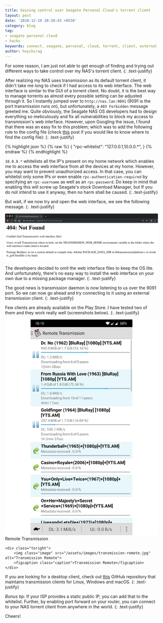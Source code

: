 ```yaml
---
title: Gaining control over Seagate Personal Cloud's torrent client
layout: post
date: '2018-12-19 20:38:43 +0530'
category: blog
tag:
- seagate personal cloud
- hacks
keywords: connect, seagate, personal, cloud, torrent, client, external, web, interface
author: heychirag
---
```


For some reason, I am just not able to get enough of finding and trying out different ways to take control over my NAS's torrent client.
{: .text-justify}

After realizing my NAS uses transmission as its default torrent client, it didn't take me long to check if I had access to its web interface. The web interface is similar to the GUI of a torrent client. No doubt, it is the best way to manage torrents as almost every possible setting can be adjusted through it. So I instantly jumped over to `http://nas.lan:9091` (9091 is the port transmission runs on), but unfortunately, a `403 Forbidden` message greeted me. Quite obviously, the Seagate NAS OS developers had to design everything so meticulously and fix all vulnerabilities to block my access to transmission's web interface. However, upon Googling the issue, I found that there was an easy fix to this problem; which was to add the following rule to the config file (check [this](/disabling-torrent-seeding-on-the-seagate-personal-cloud/) post if you would like to know where to find the config file):
{: .text-justify}

{% highlight json %}
{% raw %}
{
    "rpc-whitelist": "127.0.0.1,10.0.0.*",
}
{% endraw %}
{% endhighlight %}

`10.0.0.*` whitelists all the IP's present on my home network which enables me to access the web interface from all the devices at my home. However, you may want to prevent unauthorized access. In that case, you can whitelist only some IPs or even enable `rpc-authentication-required` by specifying an `rpc-username` as well as an `rpc-password`. Do keep in mind that enabling this will screw up Seagate's stock Download Manager, but If you do not intend to use it anyway, then no harm shall be caused.
{: .text-justify}

But wait, if we now try and open the web interface, we see the following message.
{: .text-justify}

![Missing web interface files](/assets/images/web-interface-files-missing.png)
<!--figcaption class="caption">Transmission web interface files are missing on the NAS OS</figcaptio-->

The developers decided to omit the web interface files to keep the OS lite. And unfortunately, there's no easy way to install the web interface on your own due to a missing package manager.
{: .text-justify}

The good news is transmission daemon is now listening to us over the 9091 port. So we can now go ahead and try connecting to it using an external transmission client.
{: .text-justify}

Few clients are already available on the Play Store. I have tested two of them and they work really well (screenshots below).
{: .text-justify}

<div class="side-by-side">
    <div class="toleft">
        <img class="image" src="/assets/images/remote-transmission.jpg" alt="Remote Transmission">
        <figcaption class="caption">Remote Transmission</figcaption>
    </div>

    <div class="toright">
        <img class="image" src="/assets/images/transmission-remote.jpg" alt="Transmission Remote">
        <figcaption class="caption">Transmission Remote</figcaption>
    </div>
</div>


If you are looking for a desktop client, check out [this](https://github.com/transmission-remote-gui/transgui) GitHub repository that maintains transmission clients for Linux, Windows and macOS.
{: .text-justify}

_Bonus tip:_ If your ISP provides a static public IP, you can add that to the whitelist. Further, by enabling port forward on your router, you can connect to your NAS torrent client from anywhere in the world.
{: .text-justify}

Cheers!

<div class="breaker"></div>
